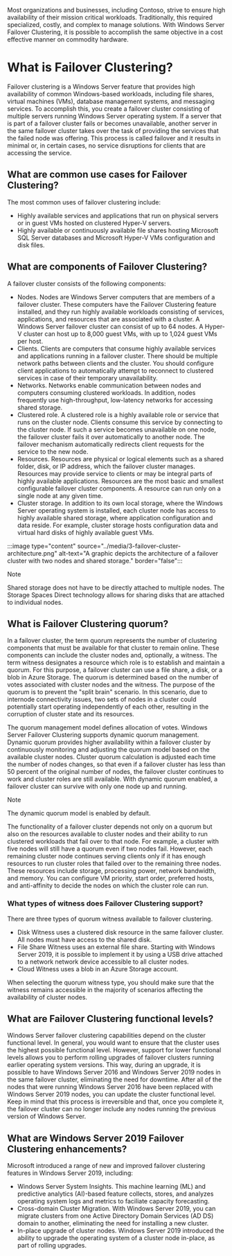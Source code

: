 Most organizations and businesses, including Contoso, strive to ensure high availability of their mission critical workloads. Traditionally, this required specialized, costly, and complex to manage solutions. With Windows Server Failover Clustering, it is possible to accomplish the same objective in a cost effective manner on commodity hardware.

# What is Failover Clustering?

Failover clustering is a Windows Server feature that provides high availability of common Windows-based workloads, including file shares, virtual machines (VMs), database management systems, and messaging services. To accomplish this, you create a failover cluster consisting of multiple servers running Windows Server operating system. If a server that is part of a failover cluster fails or becomes unavailable, another server in the same failover cluster takes over the task of providing the services that the failed node was offering. This process is called failover and it results in minimal or, in certain cases, no service disruptions for clients that are accessing the service.

## What are common use cases for Failover Clustering?

The most common uses of failover clustering include:

- Highly available services and applications that run on physical servers or in guest VMs hosted on clustered Hyper-V servers.
- Highly available or continuously available file shares hosting Microsoft SQL Server databases and Microsoft Hyper-V VMs configuration and disk files.

## What are components of Failover Clustering?

A failover cluster consists of the following components:

- Nodes. Nodes are Windows Server computers that are members of a failover cluster. These computers have the Failover Clustering feature installed, and they run highly available workloads consisting of services, applications, and resources that are associated with a cluster. A Windows Server failover cluster can consist of up to 64 nodes. A Hyper-V cluster can host up to 8,000 guest VMs, with up to 1,024 guest VMs per host.
- Clients. Clients are computers that consume highly available services and applications running in a failover cluster. There should be multiple network paths between clients and the cluster. You should configure client applications to automatically attempt to reconnect to clustered services in case of their temporary unavailability.
- Networks. Networks enable communication between nodes and computers consuming clustered workloads. In addition, nodes frequently use high-throughput, low-latency networks for accessing shared storage.
- Clustered role. A clustered role is a highly available role or service that runs on the cluster node. Clients consume this service by connecting to the cluster node. If such a service becomes unavailable on one node, the failover cluster fails it over automatically to another node. The failover mechanism automatically redirects client requests for the service to the new node.
- Resources. Resources are physical or logical elements such as a shared folder, disk, or IP address, which the failover cluster manages. Resources may provide service to clients or may be integral parts of highly available applications. Resources are the most basic and smallest configurable failover cluster components. A resource can run only on a single node at any given time.
- Cluster storage. In addition to its own local storage, where the Windows Server operating system is installed, each cluster node has access to highly available shared storage, where application configuration and data reside. For example, cluster storage hosts configuration data and virtual hard disks of highly available guest VMs.

:::image type="content" source="../media/3-failover-cluster-architecture.png" alt-text="A graphic depicts the architecture of a failover cluster with two nodes and shared storage." border="false":::

> [!NOTE] 
> Shared storage does not have to be directly attached to multiple nodes. The Storage Spaces Direct technology allows for sharing disks that are attached to individual nodes. 

## What is Failover Clustering quorum?

In a failover cluster, the term quorum represents the number of clustering components that must be available for that cluster to remain online. These components can include the cluster nodes and, optionally, a witness. The term witness designates a resource which role is to establish and maintain a quorum. For this purpose, a failover cluster can use a file share, a disk, or a blob in Azure Storage. The quorum is determined based on the number of votes associated with cluster nodes and the witness. The purpose of the quorum is to prevent the "split brain" scenario. In this scenario, due to internode connectivity issues, two sets of nodes in a cluster could potentially start operating independently of each other, resulting in the corruption of cluster state and its resources.

The quorum management model defines allocation of votes. Windows Server Failover Clustering supports dynamic quorum management. Dynamic quorum provides higher availability within a failover cluster by continuously monitoring and adjusting the quorum model based on the available cluster nodes. Cluster quorum calculation is adjusted each time the number of nodes changes, so that even if a failover cluster has less than 50 percent of the original number of nodes, the failover cluster continues to work and cluster roles are still available. With dynamic quorum enabled, a failover cluster can survive with only one node up and running. 

> [!NOTE] 
> The dynamic quorum model is enabled by default.

The functionality of a failover cluster depends not only on a quorum but also on the resources available to cluster nodes and their ability to run clustered workloads that fail over to that node. For example, a cluster with five nodes will still have a quorum even if two nodes fail. However, each remaining cluster node continues serving clients only if it has enough resources to run cluster roles that failed over to the remaining three nodes. These resources include storage, processing power, network bandwidth, and memory. You can configure VM priority, start order, preferred hosts, and anti-affinity to decide the nodes on which the cluster role can run.

### What types of witness does Failover Clustering support?

There are three types of quorum witness available to failover clustering.

- Disk Witness uses a clustered disk resource in the same failover cluster. All nodes must have access to the shared disk.
- File Share Witness uses an external file share. Starting with Windows Server 2019, it is possible to implement it by using a USB drive attached to a network network device accessible to all cluster nodes.
- Cloud Witness uses a blob in an Azure Storage account.

When selecting the quorum witness type, you should make sure that the witness remains accessible in the majority of scenarios affecting the availability of cluster nodes.

## What are Failover Clustering functional levels?

Windows Server failover clustering capabilities depend on the cluster functional level. In general, you would want to ensure that the cluster uses the highest possible functional level. However, support for lower functional levels allows you to perform rolling upgrades of failover clusters running earlier operating system versions. This way, during an upgrade, it is possible to have Windows Server 2016 and Windows Server 2019 nodes in the same failover cluster, eliminating the need for downtime. After all of the nodes that were running Windows Server 2016 have been replaced with Windows Server 2019 nodes, you can update the cluster functional level. Keep in mind that this process is irreversible and that, once you complete it, the failover cluster can no longer include any nodes running the previous version of Windows Server.

## What are Windows Server 2019 Failover Clustering enhancements? 

Microsoft introduced a range of new and improved failover clustering features in Windows Server 2019, including: 

- Windows Server System Insights. This machine learning (ML) and predictive analytics (AI)-based feature collects, stores, and analyzes operating system logs and metrics to faciliate capacity forecasting. 
- Cross-domain Cluster Migration. With Windows Server 2019, you can migrate clusters from one Active Directory Domain Services (AD DS) domain to another, eliminating the need for installing a new cluster. 
- In-place upgrade of cluster nodes. Windows Server 2019 introduced the ability to upgrade the operating system of a cluster node in-place, as part of rolling upgrades.